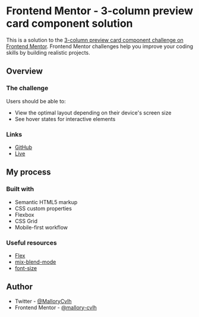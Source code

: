 # Frontend Mentor - 3-column preview card component solution

This is a solution to the [3-column preview card component challenge on Frontend Mentor](https://www.frontendmentor.io/challenges/3column-preview-card-component-pH92eAR2-). Frontend Mentor challenges help you improve your coding skills by building realistic projects. 

## Overview

### The challenge

Users should be able to:

- View the optimal layout depending on their device's screen size
- See hover states for interactive elements

### Links

- [GitHub](https://mallory-cvlh.github.io/3-column-preview-card-component/)
- [Live](https://mallory-cvlh.github.io/3-column-preview-card-component/)

## My process

### Built with

- Semantic HTML5 markup
- CSS custom properties
- Flexbox
- CSS Grid
- Mobile-first workflow

### Useful resources

- [Flex](https://developer.mozilla.org/fr/docs/Web/CSS/flex)
- [mix-blend-mode](https://www.w3schools.com/cssref/playdemo.php?filename=playcss_mix-blend-mode&preval=screen) 
- [font-size](https://utopia.fyi/type/calculator/?c=320,20,1.2,1440,25,1.25,5,2,&s=0.75%7C0.5%7C0.25,1.5%7C2%7C3%7C4%7C6,s-l&g=s,l,xl,12)

## Author

- Twitter - [@MalloryCvlh](https://twitter.com/MalloryCvlh)
- Frontend Mentor - [@mallory-cvlh](https://www.frontendmentor.io/profile/mallory-cvlh)



